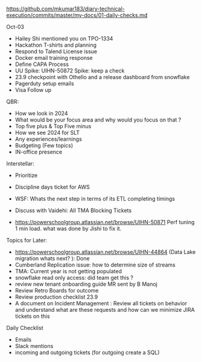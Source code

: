 https://github.com/mkumar183/diary-technical-execution/commits/master/my-docs/01-daily-checks.md

Oct-03
- Hailey Shi mentioned you on TPO-1334
- Hackathon T-shirts and planning 
- Respond to Talend License issue 
- Docker email training response 
- Define CAPA Process 
- UU Spike: UIHN-50872 Spike: keep a check 
- 23.9 checkpoint with Othello and a release dashboard from snowflake 
- Pagerduty setup emails 
- Visa Follow up


QBR:
- How we look in 2024 
- What would be your focus area and why would you focus on that ? 
- Top five plus & Top Five minus
- How we see 2024 for SLT
- Any experiences/learnings
- Budgeting (Few topics)
- IN-office presence


Interstellar: 
- Prioritize 
- Discipline days ticket for AWS 
- WSF: Whats the next step in terms of its ETL completing timings 
- Discuss with Vaidehi: All TMA Blocking Tickets 


- https://powerschoolgroup.atlassian.net/browse/UIHN-50871 Perf tuning 1 min load. what was done by Jishi to fix it. 


Topics for Later: 
- https://powerschoolgroup.atlassian.net/browse/UIHN-44864 (Data Lake migration whats next? ): Done 
- Cumberland Replication issue: how to determine size of streams 
- TMA: Current year is not getting populated 
- snowflake read only access: did team get this ? 
- review new tenant onboarding guide MR sent by B Manoj 
- Review Retro Boards for outcome 
- Review production checklist 23.9 
- A document on Incident Management : Review all tickets on behavior and understand what are these requests and how can we minimize JIRA tickets on this 


Daily Checklist 
- Emails
- Slack mentions 
- incoming and outgoing tickets (for outgoing create a SQL)

